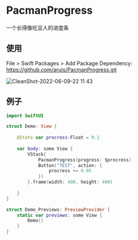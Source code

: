 # PacmanProgress

一个长得像吃豆人的进度条

## 使用

File > Swift Packages > Add Package Dependency: https://github.com/aruis/PacmanProgress.git

![CleanShot-2022-06-09-22 11 43](https://user-images.githubusercontent.com/1785495/172867898-36ff3bca-c4b2-4bce-8c27-ce3b7e15db4f.png)

## 例子

```swift
import SwiftUI

struct Demo: View {
    
    @State var procress:Float = 0.1
    
    var body: some View {
        VStack{
            PacmanProgress(progress: $procress)
            Button("TEST", action: {
                procress += 0.05
            })
        }.frame(width: 400, height: 400)
        
    }
}

struct Demo_Previews: PreviewProvider {
    static var previews: some View {
        Demo()
    }
}

```
